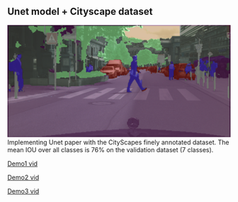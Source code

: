 
## Unet model + Cityscape dataset
![Thumb](thumb.png)
Implementing Unet paper with the CityScapes finely annotated dataset.
The mean IOU over all classes is 76% on the validation dataset (7 classes).

[Demo1 vid](https://youtu.be/hwukQZ1rUAo)

[Demo2 vid](https://youtu.be/bpUPKiHMvVY)

[Demo3 vid](https://youtu.be/vBCH5Pkt5y8)

